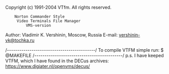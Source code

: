 Copyright (c) 1991-2004 VTfm.  All rights reserved.

		Norton Commander Style
	     Video Terminals File Manager
		     VMS-version

Author: Vladimir K. Vershinin, Moscow, Russia
E-mail: vershinin-vk@tochka.ru

/*-------------------------------------------*/
To compile VTFM simple run:
$ @MAKEFILE
/*-------------------------------------------*/
p.s.
I have keeped VTFM, which I have found in the DECus archives:
https://www.digiater.nl/openvms/decus/
